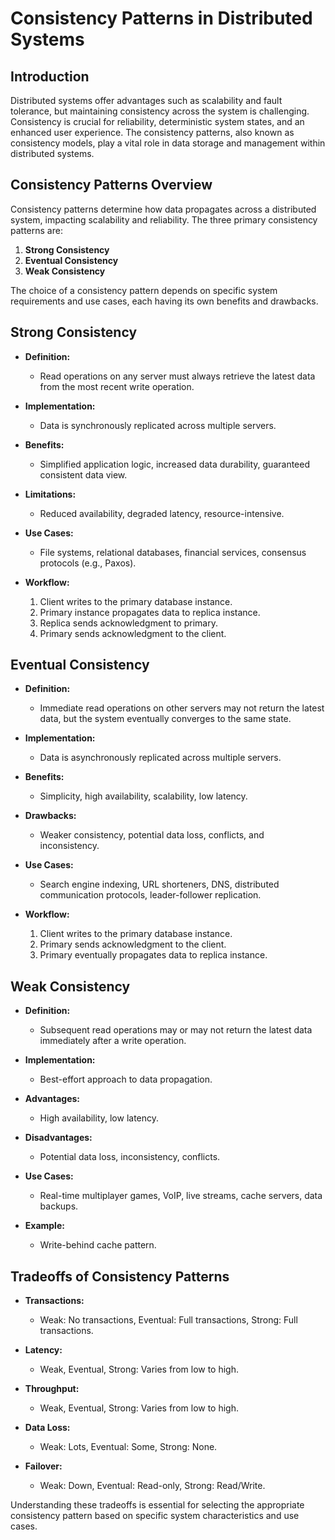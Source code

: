 # Consistency Patterns in Distributed Systems

## Introduction

Distributed systems offer advantages such as scalability and fault tolerance, but maintaining consistency across the system is challenging. Consistency is crucial for reliability, deterministic system states, and an enhanced user experience. The consistency patterns, also known as consistency models, play a vital role in data storage and management within distributed systems.

## Consistency Patterns Overview

Consistency patterns determine how data propagates across a distributed system, impacting scalability and reliability. The three primary consistency patterns are:

1. **Strong Consistency**
2. **Eventual Consistency**
3. **Weak Consistency**

The choice of a consistency pattern depends on specific system requirements and use cases, each having its own benefits and drawbacks.

## Strong Consistency

- **Definition:**
    
    - Read operations on any server must always retrieve the latest data from the most recent write operation.

- **Implementation:**
    
    - Data is synchronously replicated across multiple servers.

- **Benefits:**
    
    - Simplified application logic, increased data durability, guaranteed consistent data view.

- **Limitations:**
    
    - Reduced availability, degraded latency, resource-intensive.

- **Use Cases:**
    
    - File systems, relational databases, financial services, consensus protocols (e.g., Paxos).

- **Workflow:**
    
    1. Client writes to the primary database instance.
    2. Primary instance propagates data to replica instance.
    3. Replica sends acknowledgment to primary.
    4. Primary sends acknowledgment to the client.

## Eventual Consistency

- **Definition:**
    
    - Immediate read operations on other servers may not return the latest data, but the system eventually converges to the same state.

- **Implementation:**
    
    - Data is asynchronously replicated across multiple servers.

- **Benefits:**
    
    - Simplicity, high availability, scalability, low latency.

- **Drawbacks:**
    
    - Weaker consistency, potential data loss, conflicts, and inconsistency.

- **Use Cases:**
    
    - Search engine indexing, URL shorteners, DNS, distributed communication protocols, leader-follower replication.

- **Workflow:**
    
    1. Client writes to the primary database instance.
    2. Primary sends acknowledgment to the client.
    3. Primary eventually propagates data to replica instance.

## Weak Consistency

- **Definition:**
    
    - Subsequent read operations may or may not return the latest data immediately after a write operation.

- **Implementation:**
    
    - Best-effort approach to data propagation.

- **Advantages:**
    
    - High availability, low latency.

- **Disadvantages:**
    
    - Potential data loss, inconsistency, conflicts.

- **Use Cases:**
    
    - Real-time multiplayer games, VoIP, live streams, cache servers, data backups.

- **Example:**
    
    - Write-behind cache pattern.

## Tradeoffs of Consistency Patterns
- **Transactions:**
    
    - Weak: No transactions, Eventual: Full transactions, Strong: Full transactions.

- **Latency:**
    
    - Weak, Eventual, Strong: Varies from low to high.

- **Throughput:**
    
    - Weak, Eventual, Strong: Varies from low to high.

- **Data Loss:**
    
    - Weak: Lots, Eventual: Some, Strong: None.

- **Failover:**
    
    - Weak: Down, Eventual: Read-only, Strong: Read/Write.

Understanding these tradeoffs is essential for selecting the appropriate consistency pattern based on specific system characteristics and use cases.